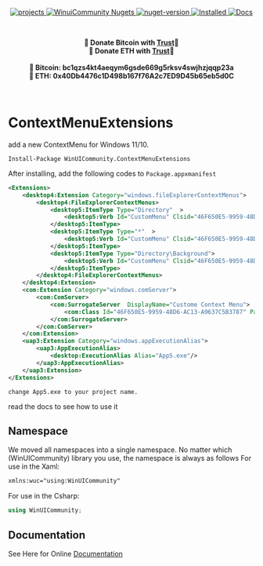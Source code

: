 ﻿<p align="center">
    <a href="https://github.com/WinUICommunity">
        <img alt="projects" src="https://img.shields.io/badge/WinUICommunity-Projects-green"></img>
    </a> 
        <a href="https://www.nuget.org/profiles/WinUICommunity">
        <img alt="WinuiCommunity Nugets" src="https://img.shields.io/badge/WinUICommunity-Nugets-green"></img>
    </a> 
        <a href="https://www.nuget.org/packages/WinUICommunity.ContextMenuExtensions">
        <img alt="nuget-version" src="https://img.shields.io/nuget/v/WinUICommunity.ContextMenuExtensions.svg"></img>
    </a>
    <a href="https://www.nuget.org/packages/WinUICommunity.ContextMenuExtensions">
        <img alt="Installed" src="https://img.shields.io/nuget/dt/WinUICommunity.ContextMenuExtensions?color=brightgreen&label=Installs"></img>
    </a> 
    <a href="https://ghost1372.github.io/winUICommunity/">
        <img alt="Docs" src="https://img.shields.io/badge/Document-Here-critical"></img>
    </a> 
</p>

<br>
<p align="center">
	<b>🙌 Donate Bitcoin with <a href="https://link.trustwallet.com/send?coin=0&address=bc1qzs4kt4aeqym6gsde669g5rksv4swjhzjqqp23a">Trust</a>🙌</b><br>
	<b>🙌 Donate ETH with <a href="https://link.trustwallet.com/send?coin=60&address=0x40Db4476c1D498b167f76A2c7ED9D45b65eb5d0C">Trust</a>🙌</b><br><br>
	<b>🙌 Bitcoin: bc1qzs4kt4aeqym6gsde669g5rksv4swjhzjqqp23a<br></b>
	<b>🙌 ETH: 0x40Db4476c1D498b167f76A2c7ED9D45b65eb5d0C</b>
</p>
<br>

# ContextMenuExtensions
add a new ContextMenu for Windows 11/10.

```
Install-Package WinUICommunity.ContextMenuExtensions
```

After installing, add the following codes to `Package.appxmanifest`

```xml
<Extensions>
    <desktop4:Extension Category="windows.fileExplorerContextMenus">
        <desktop4:FileExplorerContextMenus>
            <desktop5:ItemType Type="Directory"  >
                <desktop5:Verb Id="CustomMenu" Clsid="46F650E5-9959-48D6-AC13-A9637C5B3787" />
            </desktop5:ItemType>
            <desktop5:ItemType Type="*"  >
                <desktop5:Verb Id="CustomMenu" Clsid="46F650E5-9959-48D6-AC13-A9637C5B3787" />
            </desktop5:ItemType>
            <desktop5:ItemType Type="Directory\Background">
                <desktop5:Verb Id="CustomMenu" Clsid="46F650E5-9959-48D6-AC13-A9637C5B3787" />
            </desktop5:ItemType>
        </desktop4:FileExplorerContextMenus>
    </desktop4:Extension>
    <com:Extension Category="windows.comServer">
        <com:ComServer>
            <com:SurrogateServer  DisplayName="Custome Context Menu">
                <com:Class Id="46F650E5-9959-48D6-AC13-A9637C5B3787" Path="ContextMenuCustomHost.dll" ThreadingModel="STA"/>
            </com:SurrogateServer>
        </com:ComServer>
    </com:Extension>
    <uap3:Extension Category="windows.appExecutionAlias">
        <uap3:AppExecutionAlias>
            <desktop:ExecutionAlias Alias="App5.exe"/>
        </uap3:AppExecutionAlias>
    </uap3:Extension>
</Extensions>
```

`change App5.exe to your project name.`

read the docs to see how to use it

## Namespace
We moved all namespaces into a single namespace. No matter which (WinUICommunity) library you use, the namespace is always as follows
 For use in the Xaml:
 ```xml 
 xmlns:wuc="using:WinUICommunity"
 ```
 For use in the Csharp:
 ```csharp
 using WinUICommunity;
 ```

## Documentation

See Here for Online [Documentation](https://ghost1372.github.io/WinUICommunity/)
